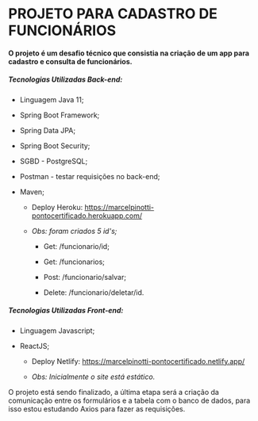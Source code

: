 <h1>PROJETO PARA CADASTRO DE FUNCIONÁRIOS</h1>



<h4>O projeto é um desafio técnico que consistia na criação de um app para cadastro e consulta de funcionários.<h4>

<h5>Tecnologias Utilizadas Back-end:</h5>

- Linguagem Java 11;

- Spring Boot Framework;

- Spring Data JPA;

- Spring Boot Security;

- SGBD - PostgreSQL;

- Postman - testar requisições no back-end;

- Maven;

  - Deploy Heroku: https://marcelpinotti-pontocertificado.herokuapp.com/

  - *Obs: foram criados 5 id's;*

    -  Get: /funcionario/id;

    - Get: /funcionarios;

    - Post: /funcionario/salvar;

    - Delete: /funcionario/deletar/id.

      

<h5>Tecnologias Utilizadas Front-end:</h5>

- Linguagem Javascript;

- ReactJS;

  - Deploy Netlify: https://marcelpinotti-pontocertificado.netlify.app/

  - *Obs: Inicialmente o site está estático.*

    

O projeto está sendo finalizado, a última etapa será a criação da comunicação entre os formulários e a tabela com o banco de dados, para isso estou estudando Axios para fazer as requisições.